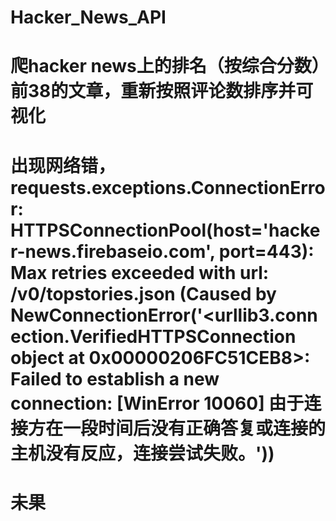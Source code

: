 # Hacker_News_API
# 爬hacker news上的排名（按综合分数）前38的文章，重新按照评论数排序并可视化
# 出现网络错，requests.exceptions.ConnectionError: HTTPSConnectionPool(host='hacker-news.firebaseio.com', port=443): Max retries exceeded with url: /v0/topstories.json (Caused by NewConnectionError('<urllib3.connection.VerifiedHTTPSConnection object at 0x00000206FC51CEB8>: Failed to establish a new connection: [WinError 10060] 由于连接方在一段时间后没有正确答复或连接的主机没有反应，连接尝试失败。'))
# 未果
